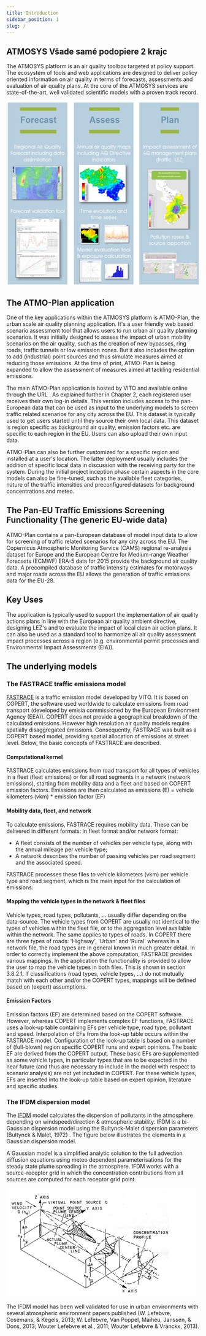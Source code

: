 ```yaml
---
title: Introduction
sidebar_position: 1
slug: /
---
```


## ATMOSYS Všade samé podopiere 2 krajc

The ATMOSYS platform is an air quality toolbox targeted at policy support. The ecosystem of tools and web applications are designed to deliver policy oriented information on air quality in terms of forecasts, assessments and evaluation of air quality plans. At the core of the ATMOSYS services are state-of-the-art, well validated scientific models with a proven track record.

![Example banner](./images/introduction-ATMOSYS.png)

## The ATMO-Plan application

One of the key applications within the ATMOSYS platform is ATMO-Plan, the urban scale air quality planning application. It's a user friendly web based scenario assessment tool that allows users to run urban air quality planning scenarios. It was initially designed to assess the impact of urban mobility scenarios on the air quality, such as the creation of new bypasses, ring roads, traffic tunnels or low emission zones. But it also includes the option to add (industrial) point sources and thus simulate measures aimed at reducing those emissions. At the time of print, ATMO-Plan is being expanded to allow the assessment of measures aimed at tackling residential emissions.

The main ATMO-Plan application is hosted by VITO and available online through the URL [](https://atmo-plan.vito.be/). As explained further in Chapter 2, each registered user receives their own log-in details. This version includes access to the pan-European data that can be used as input to the underlying models to screen traffic related scenarios for any city across the EU. This dataset is typically used to get users started until they source their own local data. This dataset is region specific as background air quality, emission factors etc. are specific to each region in the EU. Users can also upload their own input data.

ATMO-Plan can also be further customized for a specific region and installed at a user's location. The latter deployment usually includes the addition of specific local data in discussion with the receiving party for the system. During the initial project inception phase certain aspects in the core models can also be fine-tuned, such as the available fleet categories, nature of the traffic intensities and preconfigured datasets for background concentrations and meteo.

## The Pan-EU Traffic Emissions Screening Functionality (The generic EU-wide data)

ATMO-Plan contains a pan-European database of model input data to allow for screening of traffic related scenarios for any city across the EU. The Copernicus Atmospheric Monitoring Service (CAMS) regional re-analysis dataset for Europe and the European Centre for Medium-range Weather Forecasts (ECMWF) ERA-5 data for 2015 provide the background air quality data. A precompiled database of traffic intensity estimates for motorways and major roads across the EU allows the generation of traffic emissions data for the EU-28.

## Key Uses

The application is typically used to support the implementation of air quality actions plans in line with the European air quality ambient directive, designing LEZ's and to evaluate the impact of local clean air action plans. It can also be used as a standard tool to harmonize all air quality assessment impact processes across a region (e.g. environmental permit processes and Environmental Impact Assessments (EIA)).

## The underlying models

### The FASTRACE traffic emissions model

[FASTRACE](https://vito.be/en/product/fastrace-traffic-emission-model) is a traffic emission model developed by VITO. It is based on COPERT, the software used worldwide to calculate emissions from road transport (developed by emisia commissioned by the European Environment Agency (EEA)). COPERT does not provide a geographical breakdown of the calculated emissions. However high resolution air quality models require spatially disaggregated emissions. Consequently, FASTRACE was built as a COPERT based model, providing spatial allocation of emissions at street level. Below, the basic concepts of FASTRACE are described.

#### Computational kernel

FASTRACE calculates emissions from road transport for all types of vehicles in a fleet (fleet emissions) or for all road segments in a network (network emissions), starting from mobility data and a fleet and based on COPERT emission factors. Emissions are then calculated as
emissions (E) = vehicle kilometers (vkm) \* emission factor (EF)

#### Mobility data, fleet, and network

To calculate emissions, FASTRACE requires mobility data. These can be delivered in different formats: in fleet format and/or network format:

- A fleet consists of the number of vehicles per vehicle type, along with the annual mileage per vehicle type;
- A network describes the number of passing vehicles per road segment and the associated speed.

FASTRACE processes these files to vehicle kilometers (vkm) per vehicle type and road segment, which is the main input for the calculation of emissions.

#### Mapping the vehicle types in the network & fleet files

Vehicle types, road types, pollutants, ... usually differ depending on the data-source. The vehicle types from COPERT are usually not identical to the types of vehicles within the fleet file, or to the aggregation level available within the network. The same applies to types of roads. In COPERT there are three types of roads: 'Highway', 'Urban' and 'Rural' whereas in a network file, the road types are in general known in much greater detail. In order to correctly implement the above computation, FASTRACE provides various mappings. In the application the functionality is provided to allow the user to map the vehicle types in both files. This is shown in section 3.8.2.1. If classifications (road types, vehicle types, …) do not mutually match with each other and/or the COPERT types, mappings will be defined based on (expert) assumptions.

#### Emission Factors

Emission factors (EF) are determined based on the COPERT software. However, whereas COPERT implements complex EF functions, FASTRACE uses a look-up table containing EFs per vehicle type, road type, pollutant and speed. Interpolation of EFs from the look-up table occurs within the FASTRACE model. Configuration of the look-up table is based on a number of (full-blown) region specific COPERT runs and expert opinions. The basic EF are derived from the COPERT output. These basic EFs are supplemented as some vehicle types, in particular types that are to be expected in the near future (and thus are necessary to include in the model with respect to scenario analysis) are not yet included in COPERT. For these vehicle types, EFs are inserted into the look-up table based on expert opinion, literature and specific studies.

### The IFDM dispersion model

The [IFDM](https://vito.be/en/product/ifdm-high-resolution-air-quality-modelling) model calculates the dispersion of pollutants in the atmosphere depending on windspeed/direction & atmospheric stability. IFDM is a bi-Gaussian dispersion model using the Bultynck-Malet dispersion parameters (Bultynck & Malet, 1972) . The figure below illustrates the elements in a Gaussian dispersion model.

A Gaussian model is a simplified analytic solution to the full advection diffusion equations using meteo dependent parameterisations for the steady state plume spreading in the atmosphere. IFDM works with a source-receptor grid in which the concentration contributions from all sources are computed for each receptor grid point.

![IDFM model visual explanation](./images/ifdm-explanation.png)

The IFDM model has been well validated for use in urban environments with several atmospheric environment papers published (W. Lefebvre, Cosemans, & Kegels, 2013; W. Lefebvre, Van Poppel, Maiheu, Janssen, & Dons, 2013; Wouter Lefebvre et al., 2011; Wouter Lefebvre & Vranckx, 2013).

